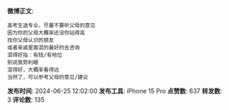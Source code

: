 **微博正文**: 
```
高考生选专业，尽量不要听父母的意见
因为你的父母大概率还没你站得高
找你父母认识的朋友
或者亲戚里面混的最好的去咨询
混得好指：有钱/有地位
别说我势利眼
混得好，大概率看得远
当然了，可以参考父母的意见/建议
```
**发布时间**: 2024-06-25 12:02:00
**发布工具**: iPhone 15 Pro
**点赞数**: 637
**转发数**: 3
**评论数**: 135

